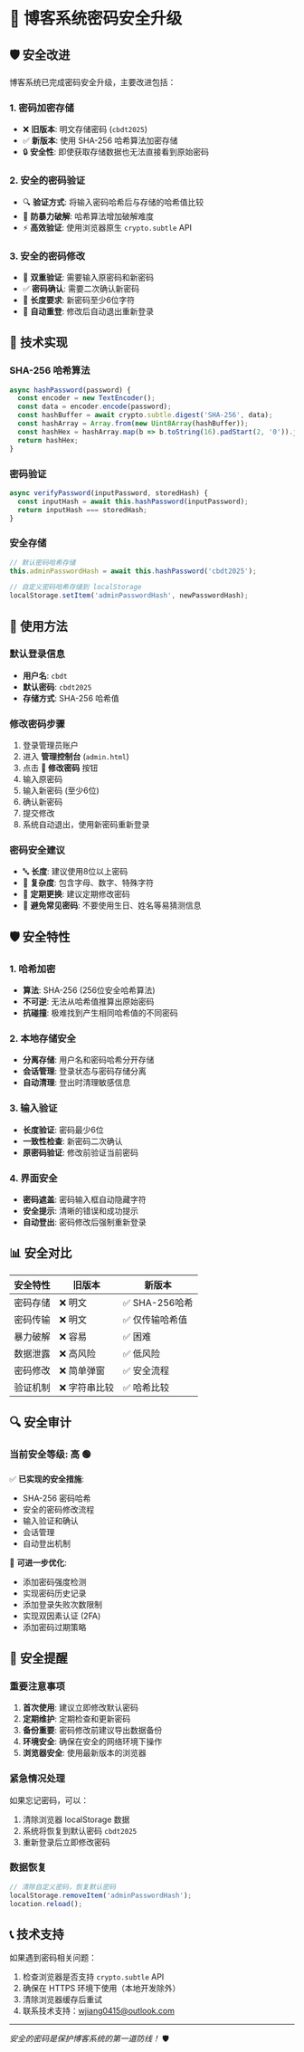 # 🔐 博客系统密码安全升级

## 🛡️ 安全改进

博客系统已完成密码安全升级，主要改进包括：

### 1. 密码加密存储
- ❌ **旧版本**: 明文存储密码 (`cbdt2025`)
- ✅ **新版本**: 使用 SHA-256 哈希算法加密存储
- 🔒 **安全性**: 即使获取存储数据也无法直接看到原始密码

### 2. 安全的密码验证
- 🔍 **验证方式**: 将输入密码哈希后与存储的哈希值比较
- 🚫 **防暴力破解**: 哈希算法增加破解难度
- ⚡ **高效验证**: 使用浏览器原生 `crypto.subtle` API

### 3. 安全的密码修改
- 🔐 **双重验证**: 需要输入原密码和新密码
- ✅ **密码确认**: 需要二次确认新密码
- 📏 **长度要求**: 新密码至少6位字符
- 🔄 **自动重登**: 修改后自动退出重新登录

## 🔧 技术实现

### SHA-256 哈希算法
```javascript
async hashPassword(password) {
  const encoder = new TextEncoder();
  const data = encoder.encode(password);
  const hashBuffer = await crypto.subtle.digest('SHA-256', data);
  const hashArray = Array.from(new Uint8Array(hashBuffer));
  const hashHex = hashArray.map(b => b.toString(16).padStart(2, '0')).join('');
  return hashHex;
}
```

### 密码验证
```javascript
async verifyPassword(inputPassword, storedHash) {
  const inputHash = await this.hashPassword(inputPassword);
  return inputHash === storedHash;
}
```

### 安全存储
```javascript
// 默认密码哈希存储
this.adminPasswordHash = await this.hashPassword('cbdt2025');

// 自定义密码哈希存储到 localStorage
localStorage.setItem('adminPasswordHash', newPasswordHash);
```

## 🎯 使用方法

### 默认登录信息
- **用户名**: `cbdt`
- **默认密码**: `cbdt2025`
- **存储方式**: SHA-256 哈希值

### 修改密码步骤
1. 登录管理员账户
2. 进入 **管理控制台** (`admin.html`)
3. 点击 **🔑 修改密码** 按钮
4. 输入原密码
5. 输入新密码 (至少6位)
6. 确认新密码
7. 提交修改
8. 系统自动退出，使用新密码重新登录

### 密码安全建议
- 🔤 **长度**: 建议使用8位以上密码
- 🔢 **复杂度**: 包含字母、数字、特殊字符
- 🔄 **定期更换**: 建议定期修改密码
- 🚫 **避免常见密码**: 不要使用生日、姓名等易猜测信息

## 🛡️ 安全特性

### 1. 哈希加密
- **算法**: SHA-256 (256位安全哈希算法)
- **不可逆**: 无法从哈希值推算出原始密码
- **抗碰撞**: 极难找到产生相同哈希值的不同密码

### 2. 本地存储安全
- **分离存储**: 用户名和密码哈希分开存储
- **会话管理**: 登录状态与密码存储分离
- **自动清理**: 登出时清理敏感信息

### 3. 输入验证
- **长度验证**: 密码最少6位
- **一致性检查**: 新密码二次确认
- **原密码验证**: 修改前验证当前密码

### 4. 界面安全
- **密码遮盖**: 密码输入框自动隐藏字符
- **安全提示**: 清晰的错误和成功提示
- **自动登出**: 密码修改后强制重新登录

## 📊 安全对比

| 安全特性 | 旧版本 | 新版本 |
|----------|--------|--------|
| 密码存储 | ❌ 明文 | ✅ SHA-256哈希 |
| 密码传输 | ❌ 明文 | ✅ 仅传输哈希值 |
| 暴力破解 | ❌ 容易 | ✅ 困难 |
| 数据泄露 | ❌ 高风险 | ✅ 低风险 |
| 密码修改 | ❌ 简单弹窗 | ✅ 安全流程 |
| 验证机制 | ❌ 字符串比较 | ✅ 哈希比较 |

## 🔍 安全审计

### 当前安全等级: **高** 🟢

✅ **已实现的安全措施**:
- SHA-256 密码哈希
- 安全的密码修改流程
- 输入验证和确认
- 会话管理
- 自动登出机制

🔄 **可进一步优化**:
- 添加密码强度检测
- 实现密码历史记录
- 添加登录失败次数限制
- 实现双因素认证 (2FA)
- 添加密码过期策略

## 🚨 安全提醒

### 重要注意事项
1. **首次使用**: 建议立即修改默认密码
2. **定期维护**: 定期检查和更新密码
3. **备份重要**: 密码修改前建议导出数据备份
4. **环境安全**: 确保在安全的网络环境下操作
5. **浏览器安全**: 使用最新版本的浏览器

### 紧急情况处理
如果忘记密码，可以：
1. 清除浏览器 localStorage 数据
2. 系统将恢复到默认密码 `cbdt2025`
3. 重新登录后立即修改密码

### 数据恢复
```javascript
// 清除自定义密码，恢复默认密码
localStorage.removeItem('adminPasswordHash');
location.reload();
```

## 📞 技术支持

如果遇到密码相关问题：
1. 检查浏览器是否支持 `crypto.subtle` API
2. 确保在 HTTPS 环境下使用（本地开发除外）
3. 清除浏览器缓存后重试
4. 联系技术支持：wjiang0415@outlook.com

---

*安全的密码是保护博客系统的第一道防线！* 🛡️
